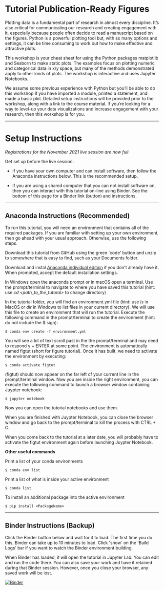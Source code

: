 # Tutorial Publication-Ready Figures

Plotting data is a fundamental part of research in almost every discipline. It’s also critical for communicating our research and creating engagement with it, especially because people often decide to read a manuscript based on the figures. Python is a powerful plotting tool but, with so many options and settings, it can be time consuming to work out how to make effective and attractive plots. 

This workshop is your cheat sheet for using the Python packages matplotlib and Seaborn to make static plots. The examples focus on plotting numeric and categorical data in x/y space, but many of the methods demonstrated apply to other kinds of plots. The workshop is interactive and uses Jupyter Notebooks. 

We assume some previous experience with Python but you’ll be able to do this workshop if you have imported a module, printed a statement, and made a basic plot. Detailed setup instructions will be provided prior to the workshop, along with a link to the course material. If you’re looking for a way to level-up your data visualizations and increase engagement with your research, then this workshop is for you.

***
# Setup Instructions

*Registrations for the November 2021 live session are now full*

Get set up before the live session:

- If you have your own computer and can install software, then follow the Anaconda instructions below. This is the recommended setup.

- If you are using a shared computer that you can not install software on, then you can interact with this tutorial on-line using Binder. See the bottom of this page for a Binder link (button) and instructions. 

***
## Anaconda Instructions (Recommended)
 
To run this tutorial, you will need an environment that contains all of the required packages. If you are familiar with setting up your own environment, then go ahead with your usual approach. Otherwise, use the following steps.

Download this tutorial from GitHub using the green 'code' button and unzip to somewhere that is easy to find, such as your Documents folder.
 
Download and instal [Anaconda individual edition](https://www.anaconda.com/products/individual) if you don't already have it. When prompted, accept the default installation settings.

In Windows open the anaconda prompt or in macOS open a terminal. Use the prompt/terminal to navigate to where you have saved this tutorial (hint: use _cd \<path_to_the_tutoral\>_ to change directory)
 
In the tutorial folder, you will find an environment.yml file (hint: use _ls_ in MacOS or _dir_ in Windows to list files in your current directory). We will use this file to create an environment that will run the tutorial. Execute the following command in the prompt/terminal to create the environment (hint: do not include the $ sign):
 
    $ conda env create -f environment.yml
 
You will see a lot of text scroll past in the the prompt/terminal and may need to respond y + ENTER at some point. The environment is automatically named figtut (short for figure tutorial). Once it has built, we need to activate the environment by executing:
 
    $ conda activate figtut
 
\(figtut\) should now appear on the far left of your current line in the prompt/terminal window. Now you are inside the right environment, you can execute the following command to launch a browser window containing Juypter notebook:
 
    $ jupyter notebook
 
Now you can open the tutorial notebooks and use them. 

When you are finished with Juypter Notebook, you can close the browser window and go back to the prompt/terminal to kill the process with CTRL + C.
 
When you come back to the tutorial at a later date, you will probably have to activate the figtut environment again before launching Juypter Notebook.
 
**Other useful commands**
 
Print a list of your conda environments
  
    $ conda env list
 
Print a list of what is inside your active environment
  
    $ conda list

To install an additional package into the active environment

    $ pip install <PackageName>

***
## Binder Instructions (Backup)

 Click the Binder button below and wait for it to load. The first time you do this, Binder can take up to 10 minutes to load. Click 'show' on the 'Build Logs' bar if you want to watch the Binder environment building. 
 
 When Binder has loaded, it will open the tutorial in Jupyter Lab. You can edit and run the code there. You can also save your work and have it retained during that Binder session. However, once you close your browser, any saved work will be lost. 


[![Binder](https://mybinder.org/badge_logo.svg)](https://mybinder.org/v2/gh/ICWallis/tutorial-publication-ready-figures/main)
 
